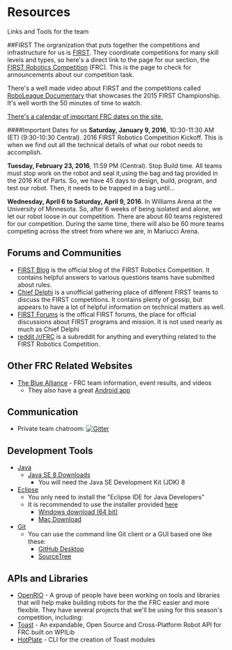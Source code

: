 # Resources
Links and Tools for the team

##FIRST
The orgranization that puts together the competitions and infrastructure for us is [FIRST](http://www.usfirst.org).  They coordinate competitions for many skill levels and types, so here's a direct link to the page for our section, the [FIRST Robotics Competition](http://www.usfirst.org/roboticsprograms/frc) (FRC).  This is the page to check for announcements about our competition task.

There's a well made video about FIRST and the competitions called [RoboLeague Documentary](http://www.usfirst.org/roboticsprograms/frc/roboleague2015) that showcases the 2015 FIRST Championship.  It's well worth the 50 minutes of time to watch.

[There's a calendar of important FRC dates on the site.](http://www.usfirst.org/roboticsprograms/frc/calendar/list)

####Important Dates for us
**Saturday, January 9, 2016**, 10:30-11:30 AM (ET) (9:30-10:30 Central). 2016 FIRST Robotics Competition Kickoff.
This is when we find out all the technical details of what our robot needs to accomplish.  

**Tuesday, February 23, 2016**, 11:59 PM (Central). Stop Build time.  All teams must stop work on the robot and seal it,using the bag and tag provided in the 2016 Kit of Parts.  So, we have 45 days to design, build, program, and test our robot.  Then, it needs to be trapped in a bag until...

**Wednesday, April 6 to Saturday, April 9, 2016**. In Williams Arena at the University of Minnesota. So, after 6 weeks of being isolated and alone, we let our robot loose in our competition.  There are about 60 teams registered for our competition.  During the same time, there will also be 60 more teams competing across the street from where we are, in Mariucci Arena.

## Forums and Communities
- [FIRST Blog](http://www.usfirst.org/roboticsprograms/frc/blog) is the official blog of the FIRST Robotics Competition.  It contains helpful answers to various questions teams have submitted about rules.
- [Chief Delphi](http://www.chiefdelphi.com/forums/portal.php) is a unofficial gathering place of different FIRST teams to discuss the FIRST competitions. It contains plenty of gossip, but appears to have a lot of helpful information on technical matters as well.
- [FIRST Forums](http://forums.usfirst.org/forum.php) is the offical FIRST forums, the place for official discussions about FIRST programs and mission. It is not used nearly as much as Chief Delphi
- [reddit /r/FRC](https://www.reddit.com/r/frc) is a subreddit for anything and everything related to the FIRST Robotics Competition.

## Other FRC Related Websites
- [The Blue Alliance](http://www.thebluealliance.com/) - FRC team information, event results, and videos
  - They also have a great [Android app](https://play.google.com/store/apps/details?id=com.thebluealliance.androidclient)

## Communication

- Private team chatroom: [![Gitter](https://badges.gitter.im/Join%20Chat.svg)](https://gitter.im/frc2879)

## Development Tools

- [Java](https://www.oracle.com/java/index.html)
  - [Java SE 8 Downloads](http://www.oracle.com/technetwork/java/javase/downloads/index.html)
    - You will need the Java SE Development Kit (JDK) 8
- [Eclipse](https://eclipse.org/)
  - You only need to install the "Eclipse IDE for Java Developers"
  - It is recommended to use the installer provided [here](https://eclipse.org/downloads/)
    - [Windows download (64 bit)](https://eclipse.org/downloads/download.php?file=/oomph/epp/mars/R1a/eclipse-inst-win64.exe&r=1)
    - [Mac Download](https://eclipse.org/downloads/download.php?file=/oomph/epp/mars/R1a/eclipse-inst-mac64.tar.gz&r=1)
- [Git](https://git-scm.com/)
  - You can use the command line Git client or a GUI based one like these:
    - [GitHub Desktop](https://desktop.github.com/)
    - [SourceTree](https://www.sourcetreeapp.com/)

## APIs and Libraries

- [OpenRIO](https://github.com/Open-RIO) - A group of people have been working on tools and libraries that will help make building robots for the the FRC easier and more flexible.  They have several projects that we'll be using for this season's competition, including:
 - [Toast](https://github.com/Open-RIO/ToastAPI) - An expandable, Open Source and Cross-Platform Robot API for FRC built on WPILib
 - [HotPlate](https://github.com/Open-RIO/HotPlate) - CLI for the creation of Toast modules
